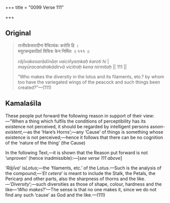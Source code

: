+++
title = "0099 Verse 111"

+++
## Original 
>
> राजीवकेसरादीनां वैचिञ्यंकः करोति हि ।  
> मयूरचन्द्रकादिर्वा विचित्रः केन निर्मितः ॥ १११ ॥ 
>
> *rājīvakesarādīnāṃ vaiciñyaṃkaḥ karoti hi* \|  
> *mayūracandrakādirvā vicitraḥ kena nirmitaḥ* \|\| 111 \|\| 
>
> “Who makes the diversity in the lotus and its filaments, eto.? by whom too have the variegated wings of the peacock and such things been created?”—(111)



## Kamalaśīla

These people put forward the following reason in support of their view:—“When a thing which fulfils the conditions of perceptibility has its existence not perceived, it should be regarded by intelligent persons as*non-existent*,—as the ‘Hare’s Horns’;—any ‘Cause’ of things is something whose existence is not perceived;—hence it follows that there can be no cognition of the ‘nature of the thing’ (the Cause)

In the following Text,—it is shown that the Reason put forward is not ‘unproven’ (hence inadmissible):—[*see verse 111 above*]

‘*Rājīva*’ is*Lotus*;—the ‘filaments, etc.’ of the Lotus.—Such is the analysis of the compound;—‘*Et cetera*’ is meant to include the Stalk, the Petals, the Pericarp and other parts, also the sharpness of thorns and the like.—‘*Diversity*’;—such diversities as those of shape, colour, hardness and the like—‘*Who makes*?’—The sense is that no one makes it, since we do not find any such ‘cause’ as God and the like.—(111)


